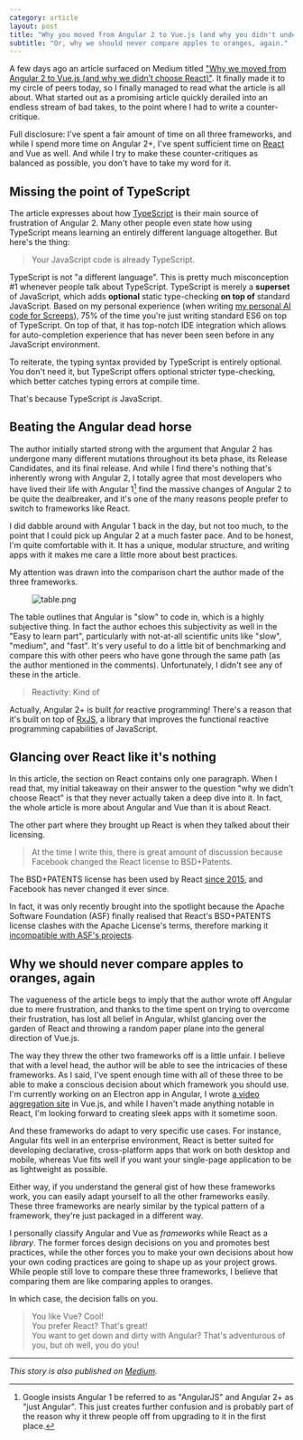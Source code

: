 ```yaml
---
category: article
layout: post
title: "Why you moved from Angular 2 to Vue.js (and why you didn't understand what React is about)"
subtitle: "Or, why we should never compare apples to oranges, again."
---
```


A few days ago an article surfaced on Medium titled ["Why we moved from Angular 2 to Vue.js (and why we didn’t choose React)"](https://medium.com/reverdev/why-we-moved-from-angular-2-to-vue-js-and-why-we-didnt-choose-react-ef807d9f4163). It finally made it to my circle of peers today, so I finally managed to read what the article is all about. What started out as a promising article quickly derailed into an endless stream of bad takes, to the point where I had to write a counter-critique.

Full disclosure: I've spent a fair amount of time on all three frameworks, and while I spend more time on Angular 2+, I've spent sufficient time on [React](https://facebook.github.io/react/) and Vue as well. And while I try to make these counter-critiques as balanced as possible, you don't have to take my word for it.

## Missing the point of TypeScript

The article expresses about how [TypeScript](http://www.typescriptlang.org/) is their main source of frustration of Angular 2. Many other people even state how using TypeScript means learning an entirely different language altogether. But here's the thing:

> Your JavaScript code is already TypeScript.

TypeScript is not "a different language". This is pretty much misconception #1 whenever people talk about TypeScript. TypeScript is merely a **superset** of JavaScript, which adds **optional** static type-checking **on top of** standard JavaScript. Based on my personal experience (when writing [my personal AI code for Screeps](https://github.com/resir014/screeps)), 75% of the time you're just writing standard ES6 on top of TypeScript. On top of that, it has top-notch IDE integration which allows for auto-completion experience that has never been seen before in any JavaScript environment.

To reiterate, the typing syntax provided by TypeScript is entirely optional. You don't need it, but TypeScript offers optional stricter type-checking, which better catches typing errors at compile time.

That's because TypeScript *is* JavaScript.

## Beating the Angular dead horse

The author initially started strong with the argument that Angular 2 has undergone many different mutations throughout its beta phase, its Release Candidates, and its final release. And while I find there's nothing that's inherently wrong with Angular 2, I totally agree that most developers who have lived their life with Angular 1[^fn-ng1] find the massive changes of Angular 2 to be quite the dealbreaker, and it's one of the many reasons people prefer to switch to frameworks like React.

I did dabble around with Angular 1 back in the day, but not too much, to the point that I could pick up Angular 2 at a much faster pace. And to be honest, I'm quite comfortable with it. It has a unique, modular structure, and writing apps with it makes me care a little more about best practices.

My attention was drawn into the comparison chart the author made of the three frameworks.

<figure>
  <img src="/images/blog/2017/angular-2-react-vue/table.png" alt="table.png">
</figure>

The table outlines that Angular is "slow" to code in, which is a highly subjective thing. In fact the author echoes this subjectivity as well in the "Easy to learn part", particularly with not-at-all scientific units like "slow", "medium", and "fast". It's very useful to do a little bit of benchmarking and compare this with other peers who have gone through the same path (as the author mentioned in the comments). Unfortunately, I didn't see any of these in the article.

> Reactivity: Kind of

Actually, Angular 2+ is built *for* reactive programming! There's a reason that it's built on top of [RxJS](http://reactivex.io/), a library that improves the functional reactive programming capabilities of JavaScript.

## Glancing over React like it's nothing

In this article, the section on React contains only one paragraph. When I read that, my initial takeaway on their answer to the question "why we didn't choose React" is that they never actually taken a deep dive into it. In fact, the whole article is more about Angular and Vue than it is about React.

The other part where they brought up React is when they talked about their licensing.

> At the time I write this, there is great amount of discussion because Facebook changed the React license to BSD+Patents.

The BSD+PATENTS license has been used by React [since 2015](https://github.com/facebook/react), and Facebook has never changed it ever since.

In fact, it was only recently brought into the spotlight because the Apache Software Foundation (ASF) finally realised that React's BSD+PATENTS license clashes with the Apache License's terms, therefore marking it [incompatible with ASF's projects](https://www.apache.org/legal/resolved.html#category-x).

## Why we should never compare apples to oranges, again

The vagueness of the article begs to imply that the author wrote off Angular due to mere frustration, and thanks to the time spent on trying to overcome their frustration, has lost all belief in Angular, whilst glancing over the garden of React and throwing a random paper plane into the general direction of Vue.js.

The way they threw the other two frameworks off is a little unfair. I believe that with a level head, the author will be able to see the intricacies of these frameworks. As I said, I've spent enough time with all of these three to be able to make a conscious decision about which framework you should use. I'm currently working on an Electron app in Angular, I wrote [a video aggregation site](https://github.com/tildetown/tildetv-frontend) in Vue.js, and while I haven't made anything notable in React, I'm looking forward to creating sleek apps with it sometime soon.

And these frameworks do adapt to very specific use cases. For instance, Angular fits well in an enterprise environment, React is better suited for developing declarative, cross-platform apps that work on both desktop and mobile, whereas Vue fits well if you want your single-page application to be as lightweight as possible.

Either way, if you understand the general gist of how these frameworks work, you can easily adapt yourself to all the other frameworks easily. These three frameworks are nearly similar by the typical pattern of a framework, they're just packaged in a different way.

I personally classify Angular and Vue as *frameworks* while React as a *library*. The former forces design decisions on you and promotes best practices, while the other forces you to make your own decisions about how your own coding practices are going to shape up as your project grows. While people still love to compare these three frameworks, I believe that comparing them are like comparing apples to oranges.

In which case, the decision falls on you.

> You like Vue? Cool!<br>
> You prefer React? That's great!<br>
> You want to get down and dirty with Angular? That's adventurous of you, but oh well, you do you!

---

*This story is also published on [Medium](https://medium.com/@resir014/why-you-moved-from-angular-2-to-vue-js-and-why-you-didnt-understand-what-react-is-about-107ea9188912).*

[^fn-ng1]: Google insists Angular 1 be referred to as "AngularJS" and Angular 2+ as "just Angular". This just creates further confusion and is probably part of the reason why it threw people off from upgrading to it in the first place.
